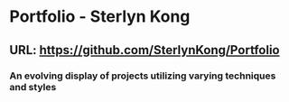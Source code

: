 # **Portfolio - Sterlyn Kong**
## URL: https://github.com/SterlynKong/Portfolio


### An evolving display of projects utilizing varying techniques and styles